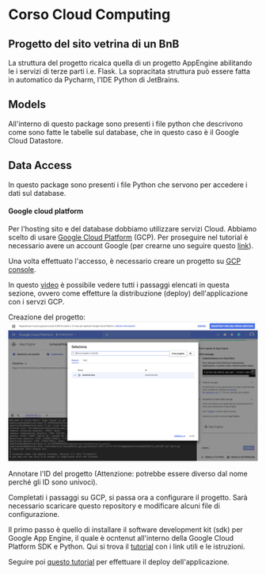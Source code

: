 
 Corso Cloud Computing
===============
Progetto del sito vetrina di un BnB
------------------------------------

La struttura del progetto ricalca quella di un progetto AppEngine
abilitando le i servizi di terze parti i.e. Flask.
La sopracitata struttura può essere fatta in automatico da Pycharm, l'IDE
Python di JetBrains.

## Models
All'interno di questo package sono presenti i file python che descrivono
come sono fatte le tabelle sul database, che in questo caso è il 
Google Cloud Datastore.

## Data Access
In questo package sono presenti i file Python che servono per accedere i dati
sul database.
#### Google cloud platform

Per l'hosting sito e del database dobbiamo utilizzare servizi Cloud. Abbiamo scelto di usare [Google Cloud Platform](https://cloud.google.com) (GCP). Per proseguire nel tutorial è necessario avere un account Google (per crearne uno seguire questo [link](https://accounts.google.com/SignUp)).

Una volta effettuato l'accesso, è necessario creare un progetto su [GCP console](https://console.cloud.google.com). 

In questo [video](https://www.youtube.com/watch?v=hgGWa0NHYyM) è possibile vedere tutti i passaggi elencati in questa sezione, ovvero come effetture la distribuzione (deploy) dell'applicazione con i servzi GCP.

Creazione del progetto: 
![Creazione progetto](https://github.com/Maupin1991/SCB-bot-telegram/blob/master/images/create_project.png "Create Project")

Annotare l'ID del progetto (Attenzione: potrebbe essere diverso dal nome perché gli ID sono univoci).

Completati i passaggi su GCP, si passa ora a configurare il progetto. Sarà necessario scaricare questo repository e modificare alcuni file di configurazione.

Il primo passo è quello di installare il software development kit (sdk) per Google App Engine, il quale è ocntenut all'interno della Google Cloud Platform SDK e Python. Qui si trova il [tutorial](https://cloud.google.com/appengine/docs/standard/python/download) con i link utili e le istruzioni.

Seguire poi [questo tutorial](https://cloud.google.com/appengine/docs/standard/python/getting-started/deploying-the-application) per effettuare il deploy dell'applicazione.
